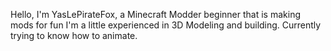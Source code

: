 Hello, I'm YasLePirateFox, a Minecraft Modder beginner that is making mods for fun
I'm a little experienced in 3D Modeling and building. Currently trying to know how to animate.

